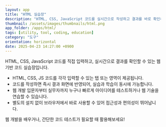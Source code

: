```yaml
---
layout: app
title: "HTML 실습장"
description: "HTML, CSS, JavaScript 코드를 실시간으로 작성하고 결과를 바로 확인하는 웹 에디터"
thumbnail: /assets/images/thumbnails/html.png
app_folder: /apps/html/
tags: [utility, tool, coding, education]
category: "도구"
orientation: horizontal
date: 2025-04-23 14:27:00 +0900
---
```


HTML, CSS, JavaScript 코드를 직접 입력하고, 실시간으로 결과를 확인할 수 있는 웹 기반 코드 실습장입니다.

* HTML, CSS, JS 코드를 각각 입력할 수 있는 탭 또는 영역이 제공됩니다.
* 코드를 작성하면 즉시 결과 화면에 반영되어, 실습과 학습이 동시에 가능합니다.
* 웹 개발 입문자부터 실무자까지 누구나 빠르게 아이디어를 테스트하거나 웹 기술을 연습할 수 있습니다.
* 별도의 설치 없이 브라우저에서 바로 사용할 수 있어 접근성과 편의성이 뛰어납니다.

웹 개발을 배우거나, 간단한 코드 테스트가 필요할 때 활용해보세요!
